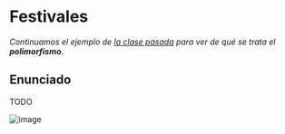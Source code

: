 # Festivales
_Continuamos el ejemplo de [la clase pasada](https://github.com/pdepjm/2021-l-clase12-not-forall) para ver de qué se trata el **polimorfismo**._

## Enunciado
TODO

![image](https://user-images.githubusercontent.com/28274491/123020302-7cff3a80-d3a8-11eb-8dd2-cffd58f816c7.png)

